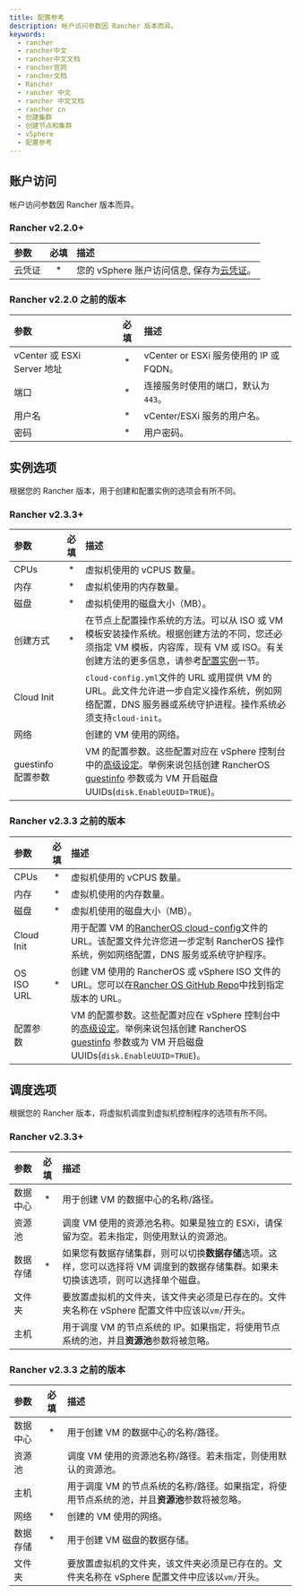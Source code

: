 ```yaml
---
title: 配置参考
description: 帐户访问参数因 Rancher 版本而异。
keywords:
  - rancher
  - rancher中文
  - rancher中文文档
  - rancher官网
  - rancher文档
  - Rancher
  - rancher 中文
  - rancher 中文文档
  - rancher cn
  - 创建集群
  - 创建节点和集群
  - vSphere
  - 配置参考
---
```


## 账户访问

帐户访问参数因 Rancher 版本而异。

### Rancher v2.2.0+

| 参数   | 必填 | 描述                                                                                               |
| :----- | :--: | :------------------------------------------------------------------------------------------------- |
| 云凭证 |  \*  | 您的 vSphere 账户访问信息, 保存为[云凭证](/docs/rancher2/user-settings/cloud-credentials/_index)。 |

### Rancher v2.2.0 之前的版本

| 参数                        | 必填 | 描述                                    |
| :-------------------------- | :--: | :-------------------------------------- |
| vCenter 或 ESXi Server 地址 |  \*  | vCenter or ESXi 服务使用的 IP 或 FQDN。 |
| 端口                        |  \*  | 连接服务时使用的端口，默认为`443`。     |
| 用户名                      |  \*  | vCenter/ESXi 服务的用户名。             |
| 密码                        |  \*  | 用户密码。                              |

## 实例选项

根据您的 Rancher 版本，用于创建和配置实例的选项会有所不同。

### Rancher v2.3.3+

| 参数               | 必填 | 描述                                                                                                                                                                                                                                                                                                     |
| :----------------- | :--: | :------------------------------------------------------------------------------------------------------------------------------------------------------------------------------------------------------------------------------------------------------------------------------------------------------- |
| CPUs               |  \*  | 虚拟机使用的 vCPUS 数量。                                                                                                                                                                                                                                                                                |
| 内存               |  \*  | 虚拟机使用的内存数量。                                                                                                                                                                                                                                                                                   |
| 磁盘               |  \*  | 虚拟机使用的磁盘大小（MB）。                                                                                                                                                                                                                                                                             |
| 创建方式           |  \*  | 在节点上配置操作系统的方法。可以从 ISO 或 VM 模板安装操作系统。根据创建方法的不同，您还必须指定 VM 模板，内容库，现有 VM 或 ISO。有关创建方法的更多信息，请参考[配置实例](/docs/rancher2/cluster-provisioning/rke-clusters/node-pools/vsphere/provisioning-vsphere-clusters/_index)一节。                |
| Cloud Init         |      | `cloud-config.yml`文件的 URL 或用提供 VM 的 URL。此文件允许进一步自定义操作系统，例如网络配置，DNS 服务器或系统守护进程。操作系统必须支持`cloud-init`。                                                                                                                                                  |
| 网络               |      | 创建的 VM 使用的网络。                                                                                                                                                                                                                                                                                   |
| guestinfo 配置参数 |      | VM 的配置参数。这些配置对应在 vSphere 控制台中的[高级设定](https://kb.vmware.com/s/article/1016098)。举例来说包括创建 RancherOS [guestinfo](https://rancher.com/docs/os/v1.x/en/installation/running-rancheros/cloud/vmware-esxi/#vmware-guestinfo) 参数或为 VM 开启磁盘 UUIDs(`disk.EnableUUID=TRUE`)。 |

### Rancher v2.3.3 之前的版本

| 参数       | 必填 | 描述                                                                                                                                                                                                                                                                                                     |
| :--------- | :--: | :------------------------------------------------------------------------------------------------------------------------------------------------------------------------------------------------------------------------------------------------------------------------------------------------------- |
| CPUs       |  \*  | 虚拟机使用的 vCPUS 数量。                                                                                                                                                                                                                                                                                |
| 内存       |  \*  | 虚拟机使用的内存数量。                                                                                                                                                                                                                                                                                   |
| 磁盘       |  \*  | 虚拟机使用的磁盘大小（MB）。                                                                                                                                                                                                                                                                             |
| Cloud Init |      | 用于配置 VM 的[RancherOS cloud-config](https://rancher.com/docs/os/v1.x/en/installation/configuration/)文件的 URL。该配置文件允许您进一步定制 RancherOS 操作系统，例如网络配置，DNS 服务或系统守护程序。                                                                                                 |
| OS ISO URL |  \*  | 创建 VM 使用的 RancherOS 或 vSphere ISO 文件的 URL。您可以在[Rancher OS GitHub Repo](https://github.com/rancher/os)中找到指定版本的 URL。                                                                                                                                                                |
| 配置参数   |      | VM 的配置参数。这些配置对应在 vSphere 控制台中的[高级设定](https://kb.vmware.com/s/article/1016098)。举例来说包括创建 RancherOS [guestinfo](https://rancher.com/docs/os/v1.x/en/installation/running-rancheros/cloud/vmware-esxi/#vmware-guestinfo) 参数或为 VM 开启磁盘 UUIDs(`disk.EnableUUID=TRUE`)。 |

## 调度选项

根据您的 Rancher 版本，将虚拟机调度到虚拟机控制程序的选项有所不同。

### Rancher v2.3.3+

| 参数     | 必填 | 描述                                                                                                                                 |
| :------- | :--: | :----------------------------------------------------------------------------------------------------------------------------------- |
| 数据中心 |  \*  | 用于创建 VM 的数据中心的名称/路径。                                                                                                  |
| 资源池   |      | 调度 VM 使用的资源池名称。如果是独立的 ESXi，请保留为空。若未指定，则使用默认的资源池。                                              |
| 数据存储 |  \*  | 如果您有数据存储集群，则可以切换**数据存储**选项。这样，您可以选择将 VM 调度到的数据存储集群。如果未切换该选项，则可以选择单个磁盘。 |
| 文件夹   |      | 要放置虚拟机的文件夹，该文件夹必须是已存在的。文件夹名称在 vSphere 配置文件中应该以`vm/`开头。                                       |
| 主机     |      | 用于调度 VM 的节点系统的 IP。如果指定，将使用节点系统的池，并且**资源池**参数将被忽略。                                              |

### Rancher v2.3.3 之前的版本

| 参数     | 必填 | 描述                                                                                           |
| :------- | :--: | :--------------------------------------------------------------------------------------------- |
| 数据中心 |  \*  | 用于创建 VM 的数据中心的名称/路径。                                                            |
| 资源池   |      | 调度 VM 使用的资源池名称/路径。若未指定，则使用默认的资源池。                                  |
| 主机     |      | 用于调度 VM 的节点系统的名称/路径。如果指定，将使用节点系统的池，并且**资源池**参数将被忽略。  |
| 网络     |  \*  | 创建的 VM 使用的网络。                                                                         |
| 数据存储 |  \*  | 用于创建 VM 磁盘的数据存储。                                                                   |
| 文件夹   |      | 要放置虚拟机的文件夹，该文件夹必须是已存在的。文件夹名称在 vSphere 配置文件中应该以`vm/`开头。 |
